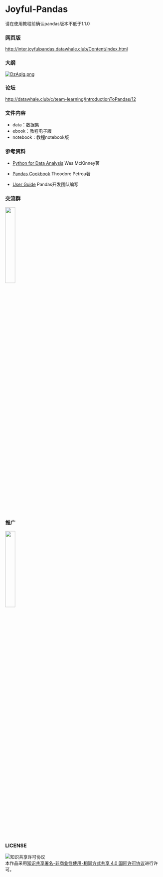 # Joyful-Pandas

 请在使用教程前确认pandas版本不低于1.1.0

### 网页版

http://inter.joyfulpandas.datawhale.club/Content/index.html

### 大纲

[![DzAqIg.png](https://s3.ax1x.com/2020/12/07/DzAqIg.png)](https://imgchr.com/i/DzAqIg)

### 论坛

http://datawhale.club/c/team-learning/IntroductionToPandas/12

### 文件内容

* data：数据集
* ebook：教程电子版
* notebook：教程notebook版

### 参考资料

* [Python for Data Analysis](<http://93.174.95.29/_ads/A3AD6E6B2504B95EC39A6C57D465BA5D>) Wes McKinney著

* [Pandas Cookbook](<http://93.174.95.29/_ads/23950B4446ABB5DD27168D6B0FB2C8DB>) Theodore Petrou著

* [User Guide](<https://pandas.pydata.org/docs/user_guide/index.html#user-guide>) Pandas开发团队编写

### 交流群

<img src="source/_static/qun.jpg" width="25%"/>

### 推广

<img src="source/_static/qrcode.jpeg" width="25%"/>

### LICENSE

<img alt="知识共享许可协议" style="border-width:0" src="https://i.creativecommons.org/l/by-nc-sa/4.0/88x31.png" /></a><br />本作品采用<a rel="license" href="http://creativecommons.org/licenses/by-nc-sa/4.0/">知识共享署名-非商业性使用-相同方式共享 4.0 国际许可协议</a>进行许可。